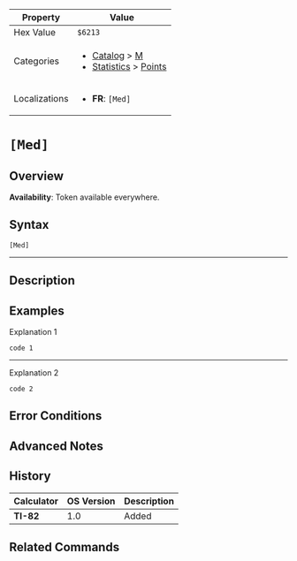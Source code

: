 | Property      | Value |
|---------------|-------|
| Hex Value     | `$6213`|
| Categories    | <ul><li>[Catalog](<../categories/Catalog.md>) > [M](<../categories/Catalog.md#M>)</li><li>[Statistics](<../categories/Statistics.md>) > [Points](<../categories/Statistics.md#Points>)</li></ul> |
| Localizations | <ul><li><b>FR</b>: `[Med]`</li></ul> |

# `[Med]`

## Overview



<b>Availability</b>: Token available everywhere.

## Syntax
`[Med]`

<hr>

## Description


## Examples

Explanation 1
```ti-basic
code 1
```
---
Explanation 2
```ti-basic
code 2
```

## Error Conditions


## Advanced Notes


## History
| Calculator | OS Version | Description |
|------------|------------|-------------|
| <b>TI-82</b> | 1.0 | Added |

## Related Commands


